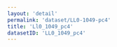 ```yaml
---
layout: 'detail'
permalink: 'dataset/LL0-1049-pc4'
title: 'Ll0_1049_pc4'
datasetID: 'LL0_1049_pc4'
---
```

